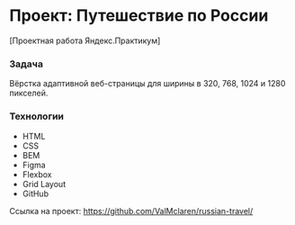 # Проект: Путешествие по России
[Проектная работа Яндекс.Практикум]

### Задача
Вёрстка адаптивной веб-страницы для ширины в 320, 768, 1024 и 1280 пикселей.

### Технологии
* HTML
* CSS
* BEM
* Figma
* Flexbox
* Grid Layout
* GitHub

Ссылка на проект:
https://github.com/ValMclaren/russian-travel/

